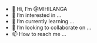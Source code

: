 - 👋 Hi, I’m @MIHILANGA
- 👀 I’m interested in ...
- 🌱 I’m currently learning ...
- 💞️ I’m looking to collaborate on ...
- 📫 How to reach me ...

<!---
MIHILANGA/MIHILANGA is a ✨ special ✨ repository because its `README.md` (this file) appears on your GitHub profile.
You can click the Preview link to take a look at your changes.
--->

